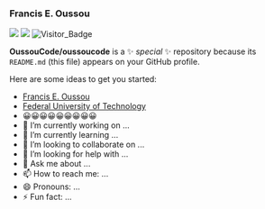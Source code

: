 ### Francis E. Oussou
[![](https://img.shields.io/github/followers/giswr?style=social)](https://github.com/giswr/) [![](https://img.shields.io/twitter/follow/FrancisOussou?style=social)](https://twitter.com/intent/follow?screen_name=FrancisOussou) ![Visitor_Badge](https://visitor-badge.laobi.icu/badge?page_id=giswr.profile)


**OussouCode/oussoucode** is a ✨ _special_ ✨ repository because its `README.md` (this file) appears on your GitHub profile.

Here are some ideas to get you started:
- [Francis E. Oussou](oussoucode.github.io/)
- [Federal University of Technology](https://futa.edu.ng/)
- 😀😀😀😀😀😀😀😀😀
- 🔭 I’m currently working on ...
- 🌱 I’m currently learning ...
- 👯 I’m looking to collaborate on ...
- 🤔 I’m looking for help with ...
- 💬 Ask me about ...
- 📫 How to reach me: ...
- 😄 Pronouns: ...
- ⚡ Fun fact: ...

